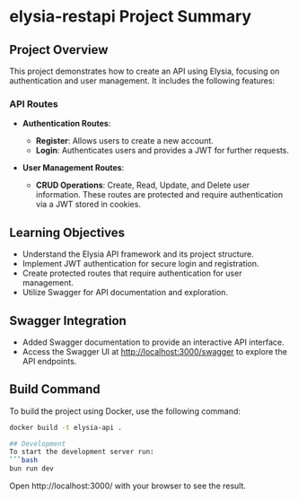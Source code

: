 # elysia-restapi Project Summary

## Project Overview
This project demonstrates how to create an API using Elysia, focusing on authentication and user management. It includes the following features:

### API Routes
- **Authentication Routes**:
  - **Register**: Allows users to create a new account.
  - **Login**: Authenticates users and provides a JWT for further requests.

- **User Management Routes**:
  - **CRUD Operations**: Create, Read, Update, and Delete user information. These routes are protected and require authentication via a JWT stored in cookies.

## Learning Objectives
- Understand the Elysia API framework and its project structure.
- Implement JWT authentication for secure login and registration.
- Create protected routes that require authentication for user management.
- Utilize Swagger for API documentation and exploration.

## Swagger Integration
- Added Swagger documentation to provide an interactive API interface.
- Access the Swagger UI at [http://localhost:3000/swagger](http://localhost:3000/swagger) to explore the API endpoints.

## Build Command
To build the project using Docker, use the following command:

```bash
docker build -t elysia-api .

## Development
To start the development server run:
```bash
bun run dev
```

Open http://localhost:3000/ with your browser to see the result.




